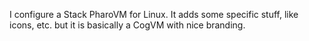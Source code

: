 I configure a Stack PharoVM for Linux. 
It adds some specific stuff, like icons, etc. but it is basically a CogVM with nice branding. 